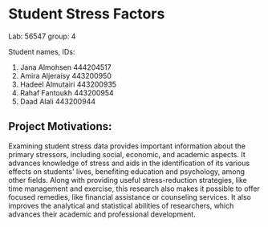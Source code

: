 # Student Stress Factors
Lab: 56547 group: 4

Student names, IDs: 
1. Jana Almohsen 444204517
2. Amira Aljeraisy 443200950
3. Hadeel Almutairi 443200935
4. Rahaf Fantoukh 443200954
5. Daad Alali 443200944

## Project Motivations:
Examining student stress data provides important information about the primary stressors, including social, economic, and academic aspects. It advances knowledge of stress and aids in the identification of its various effects on students' lives, benefiting education and psychology, among other fields. Along with providing useful stress-reduction strategies, like time management and exercise, this research also makes it possible to offer focused remedies, like financial assistance or counseling services. It also improves the analytical and statistical abilities of researchers, which advances their academic and professional development.
